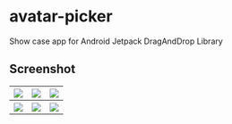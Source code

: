 # avatar-picker
Show case app for Android Jetpack DragAndDrop Library

## Screenshot

<table style="width:100%">
  <tr>
    <th><img src="https://user-images.githubusercontent.com/32610660/183125033-0d01d378-f018-4a25-a743-32135f91c78a.png"/></th>
    <th><img src="https://user-images.githubusercontent.com/32610660/183124994-6465c05e-3baa-4845-bbed-9aa340346e04.png"/></th>
    <th><img src="https://user-images.githubusercontent.com/32610660/183125025-5c4f059d-2150-4b48-a7a3-4285a7095e55.png"/></th>
  </tr>
  <tr>
    <th><img src="https://user-images.githubusercontent.com/32610660/183125037-8337fd06-3d89-48be-b126-606e06b333e7.png"/></th>
    <th><img src="https://user-images.githubusercontent.com/32610660/183125006-4f213f80-8e6c-46ba-836e-0989785363ab.png"/></th>
    <th><img src="https://user-images.githubusercontent.com/32610660/183125014-82d8749a-c9e1-4212-9e45-c3b53132a589.png"/></th>
  </tr>
</table>

